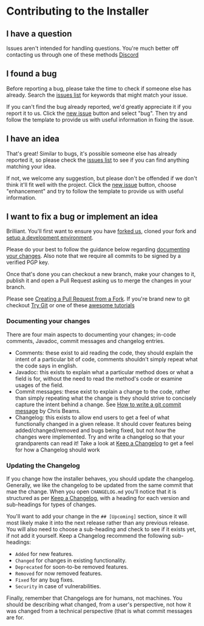 # Contributing to the Installer

## I have a question
Issues aren't intended for handling questions. You're much better off contacting us through one of these methods [Discord]()

## I found a bug
Before reporting a bug, please take the time to check if someone else has already. Search the [issues list] for keywords that might match your issue.

If you can't find the bug already reported, we'd greatly appreciate it if you report it to us. Click the [new issue] button and select "bug". Then try and follow the template to provide us with useful information in fixing the issue.

## I have an idea
That's great! Similar to bugs, it's possible someone else has already reported it, so please check the [issues list] to see if you can find anything matching your idea.

If not, we welcome any suggestion, but please don't be offended if we don't think it'll fit well with the project. Click the [new issue] button, choose "enhancement" and try to follow the template to provide us with useful information.

## I want to fix a bug or implement an idea
Brilliant. You'll first want to ensure you have [forked us][fork], cloned your fork and [setup a development environment][devenv].

Please do your best to follow the guidance below regarding [documenting your changes]. Also note that we require all commits to be signed by a verified PGP key.

Once that's done you can checkout a new branch, make your changes to it, publish it and open a Pull Request asking us to merge the changes in your branch.

Please see  [Creating a Pull Request from a Fork](https://help.github.com/en/articles/creating-a-pull-request-from-a-fork). If you're brand new to git checkout [Try Git](http://try.github.io/) or one of these [awesome tutorials](https://gist.github.com/jaseemabid/1321592)

### Documenting your changes

There are four main aspects to documenting your changes; in-code comments, Javadoc, commit messages and changelog entries.

- Comments: these exist to aid reading the code, they should explain the intent of a particular bit of code, comments shouldn't simply repeat what the code says in english.
- Javadoc: this exists to explain what a particular method does or what a field is for, without the need to read the method's code or examine usages of the field.
- Commit messages: these exist to explain a change to the code, rather than simply repeating what the change is they should strive to concisely capture the intent behind a change. See [How to write a git commit message][good commit message] by Chris Beams.
- Changelog: this exists to allow end users to get a feel of what functionally changed in a given release. It should cover features being added/changed/removed and bugs being fixed, but not _how_ the changes were implemented. Try and write a changelog so that your grandparents can read it! Take a look at [Keep a Changelog] to get a feel for how a Changelog should work  

### Updating the Changelog
If you change how the installer behaves, you should update the changelog. Generally, we like the changelog to be updated from the same commit that mae the change. When you open `CHANGELOG.md` you'll notice that it is structured as per [Keep a Changelog], with a heading for each version and sub-headings for types of changes.

You'll want to add your change in the `## [Upcoming]` section, since it will most likely make it into the next release rather than any previous release. You will also need to choose a sub-heading and check to see if it exists yet, if not add it yourself. Keep a Changelog recommend the following sub-headings:

- `Added` for new features.
- `Changed` for changes in existing functionality.
- `Deprecated` for soon-to-be removed features.
- `Removed` for now removed features.
- `Fixed` for any bug fixes.
- `Security` in case of vulnerabilities.

Finally, remember that Changelogs are for humans, not machines. You should be describing what changed, from a user's perspective, not how it was changed from a technical perspective (that is what commit messages are for.  

[issues list]: /ImpactDevelopment/Installer/issues
[new issue]: /ImpactDevelopment/Installer/issues/new
[fork]: /ImpactDevelopment/Installer/fork
[devenv]: /ImpactDevelopment/Installer#setting-up-a-development-environment
[documenting your changes]: #documenting-your-changes
[Keep a Changelog]: https://keepachangelog.com/en/1.0.0/
[good commit message]: https://chris.beams.io/posts/git-commit/